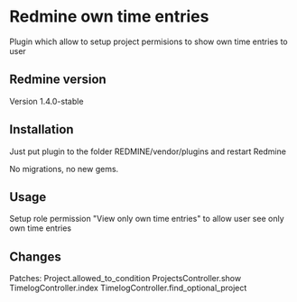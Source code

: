 # Redmine own time entries

Plugin which allow to setup project permisions to show own time entries to user


## Redmine version

Version 1.4.0-stable


## Installation

Just put plugin to the folder REDMINE/vendor/plugins and restart Redmine

No migrations, no new gems.


## Usage

Setup role permission "View only own time entries" to allow user see only own time entries


## Changes

Patches:
  Project.allowed_to_condition
  ProjectsController.show
  TimelogController.index
  TimelogController.find_optional_project
